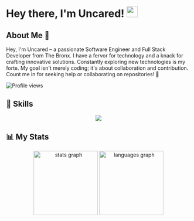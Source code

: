 <p align="center">
  <h1>Hey there, I'm Uncared! <img src="https://media.giphy.com/media/hvRJCLFzcasrR4ia7z/giphy.gif" width="30px"/></h1>
</p>

## About Me 🌟

Hey, I'm Uncared – a passionate Software Engineer and Full Stack Developer from The Bronx. I have a fervor for technology and a knack for crafting innovative solutions. Constantly exploring new technologies is my forte. My goal isn't merely coding; it's about collaboration and contribution. Count me in for seeking help or collaborating on repositories! 🚀

![Profile views](https://komarev.com/ghpvc/?username=uncared&color=blueviolet)

## 💼 Skills

<p align="center">
  <a href="https://skillicons.dev">
    <img src="https://skillicons.dev/icons?i=ae,ai,atom,au,bash,blender,c,cpp,cs,css,discord,docker,dotnet,figma,git,github,go,html,instagram,java,js,linux,lua,mongodb,mysql,nodejs,powershell,pr,python,raspberrypi,react,replit,ruby,rust,scala,sqlite,swift,typescript,visualstudio,vscode,twitter,xd" />
  </a>
</p>

## 📊 My Stats

<div align="center">
  <img src="https://github-readme-stats.vercel.app/api?username=uncared&show_icons=true&count_private=true&theme=dark&hide_border=true" height="175" alt="stats graph"  />
  <img src="https://github-readme-stats.vercel.app/api/top-langs/?username=uncared&layout=compact&langs_count=5&theme=dark&hide_border=true" height="175" alt="languages graph"  />
</div>
